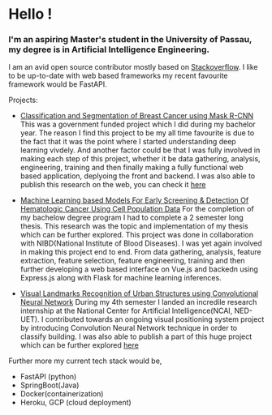 # Hello !

### I'm an aspiring Master's student in the University of Passau, my degree is in Artificial Intelligence Engineering. 

I am an avid open source contributor mostly based on [Stackoverflow](https://stackoverflow.com/users/10949369/kazim-raza). I like to be up-to-date with web based frameworks my recent favourite framework would be FastAPI. 

Projects: 

- [Classification and Segmentation of Breast Cancer using Mask R-CNN](https://github.com/kazzastic/Breast-Cancer-Lump-Segmentation-MaskRCNN) 
This was a government funded project which I did during my bachelor year. The reason I find this project to be my all time favourite is due to the fact that it was the point where I started understanding deep learning vivdely. And another factor could be that I was fully involved in making each step of this project, whether it be data gathering, analysis, engineering, training and then finally making a fully functional web based application, deplyoing the front and backend. I was also able to publish this research on the web, you can check it [here](https://www.researchsquare.com/article/rs-523546/v1)

- [Machine Learning based Models For Early Screening & Detection Of Hematologic Cancer Using Cell Population Data](https://github.com/syedshameersarwar/HematologicCancer)
For the completion of my bachelow degree program I had to complete a 2 semester long thesis. This research was the topic and implementation of my thesis which can be further explored. This project was done in collaboration with NIBD(National Institute of Blood Diseases). I was yet again involved in making this project end to end. From data gathering, analysis, feature extraction, feature selection, feature engineering, training and then further developing a web based interface on Vue.js and backedn using Express.js along with Flask for machine learning inferences. 

- [Visual Landmarks Recognition of Urban Structures using Convolutional Neural Network](https://github.com/kazzastic/REST-API-neural-net)
During my 4th semester I landed an incredile research internship at the National Center for Artificial Intelligence(NCAI, NED-UET). I contributed towards an ongoing visual positioning system project by introducing Convolution Neural Network technique in order to classify building. I was also able to publish a part of this huge project which can be further explored [here](https://ieeexplore.ieee.org/document/9073795)

Further more my current tech stack would be, 
- FastAPI (python)
- SpringBoot(Java)
- Docker(containerization)
- Heroku, GCP (cloud deployment)
